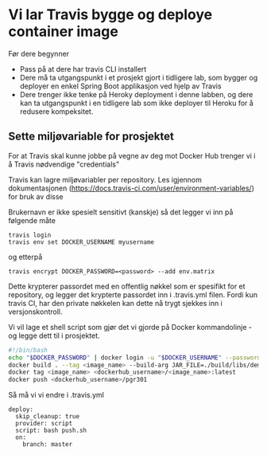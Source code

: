 # Vi lar Travis bygge og deploye container image

Før dere begynner

* Pass på at dere har travis CLI installert
* Dere må ta utgangspunkt i et prosjekt gjort i tidligere lab, som bygger og deployer en enkel Spring Boot applikasjon ved hjelp av Travis
* Dere trenger ikke tenke på Heroky deployment i denne labben, og dere kan ta utgangspunkt i en tidligere lab som ikke deployer til Heroku for å redusere kompeksitet. 

## Sette miljøvariable for prosjektet

For at Travis skal kunne jobbe på vegne av deg mot Docker Hub trenger vi i å Travis nødvendige "credentials"

Travis kan lagre miljøvariabler per repository. Les igjennom dokumentasjonen (https://docs.travis-ci.com/user/environment-variables/) for bruk av disse

Brukernavn er ikke spesielt sensitivt (kanskje) så det legger vi inn på følgende måte 

```
travis login
travis env set DOCKER_USERNAME myusername
```

og etterpå 

```
travis encrypt DOCKER_PASSWORD=<password> --add env.matrix
```

Dette krypterer passordet med en offentlig nøkkel som er spesifikt for et repository, og legger det krypterte passordet inn i .travis.yml filen. Fordi kun travis CI, har den private nøkkelen kan dette nå trygt sjekkes inn i versjonskontroll. 

Vi vil lage et shell script som gjør det vi gjorde på Docker kommandolinje - og legge dett til i prosjektet.

```sh
#!/bin/bash
echo "$DOCKER_PASSWORD" | docker login -u "$DOCKER_USERNAME" --password-stdin
docker build . --tag <image_name> --build-arg JAR_FILE=./build/libs/demo3-0.0.1-SNAPSHOT.jar
docker tag <image_name> <dockerhub_username>/<image_name>:latest
docker push <dockerhub_username>/pgr301
```

Så må vi vi endre i .travis.yml

``` 
deploy:
  skip_cleanup: true
  provider: script
  script: bash push.sh
  on:
    branch: master
```
